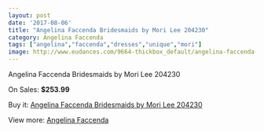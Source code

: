 ```yaml
---
layout: post
date: '2017-08-06'
title: "Angelina Faccenda Bridesmaids by Mori Lee 204230"
category: Angelina Faccenda
tags: ["angelina","faccenda","dresses","unique","mori"]
image: http://www.eudances.com/9664-thickbox_default/angelina-faccenda-bridesmaids-by-mori-lee-204230.jpg
---
```

Angelina Faccenda Bridesmaids by Mori Lee 204230

On Sales: **$253.99**
<a href="https://www.eudances.com/en/angelina-faccenda/3184-angelina-faccenda-bridesmaids-by-mori-lee-204230.html"><amp-img layout="responsive" width="600" height="600" src="//www.eudances.com/9664-thickbox_default/angelina-faccenda-bridesmaids-by-mori-lee-204230.jpg" alt="Angelina Faccenda Bridesmaids by Mori Lee 204230 0" /></a>
<a href="https://www.eudances.com/en/angelina-faccenda/3184-angelina-faccenda-bridesmaids-by-mori-lee-204230.html"><amp-img layout="responsive" width="600" height="600" src="//www.eudances.com/9665-thickbox_default/angelina-faccenda-bridesmaids-by-mori-lee-204230.jpg" alt="Angelina Faccenda Bridesmaids by Mori Lee 204230 1" /></a>

Buy it: [Angelina Faccenda Bridesmaids by Mori Lee 204230](https://www.eudances.com/en/angelina-faccenda/3184-angelina-faccenda-bridesmaids-by-mori-lee-204230.html "Angelina Faccenda Bridesmaids by Mori Lee 204230")

View more: [Angelina Faccenda](https://www.eudances.com/en/55-angelina-faccenda "Angelina Faccenda")